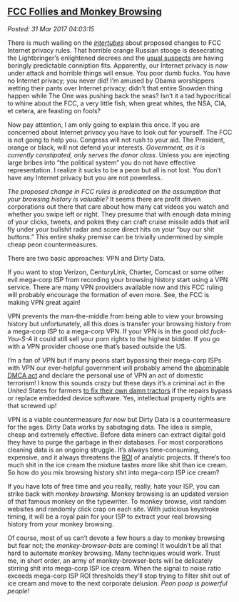  
[FCC Follies and Monkey Browsing](https://analyzethedatanotthedrivel.org/2017/03/30/fcc-follies-and-monkey-browsing/)
-------------------------------------------------------------------------------------------------------

*Posted: 31 Mar 2017 04:03:15*

There is much wailing on the
[*intertubes*](https://www.urbandictionary.com/define.php?term=intertubes)
about proposed changes to FCC Internet privacy rules. That horrible
orange Russian stooge is desecrating the Lightbringer’s enlightened
decrees and the [usual
suspects](https://www.washingtonpost.com/news/the-switch/wp/2017/03/28/republicans-are-poised-to-roll-back-landmark-fcc-privacy-rules-heres-what-you-need-to-know/)
are having boringly predictable conniption fits. Apparently, our
Internet privacy is *now* under attack and horrible things will ensue.
You poor dumb fucks. You have no Internet privacy; you never did! I’m
amused by Obama worshippers wetting their pants over Internet privacy;
didn’t that entire Snowden thing happen while The One was pushing back
the seas? Isn’t it a tad hypocritical to whine about the FCC, a very
little fish, when great whites, the NSA, CIA, et cetera, are feasting on
fools?

Now pay attention, I am only going to explain this once. If you are
concerned about Internet privacy you have to look out for yourself. The
FCC is not going to help you. Congress will not rush to your aid. The
President, orange or black, will not defend your interests. *Government,
as it is currently constipated, only serves the donor class.* Unless you
are injecting large bribes into “the political system” you do not have
effective representation. I realize it sucks to be a peon but all is not
lost. You don’t have any Internet privacy but you are not powerless.

*The proposed change in FCC rules is predicated on the assumption that
your browsing history is valuable?* It seems there are profit driven
corporations out there that care about how many cat videos you watch and
whether you swipe left or right. They presume that with enough data
mining of your clicks, tweets, and pokes they can craft cruise missile
adds that will fly under your bullshit radar and score direct hits on
your “buy our shit buttons.” This entire shaky premise can be trivially
undermined by simple cheap peon countermeasures.

There are two basic approaches: VPN and Dirty Data.

If you want to stop Verizon, CenturyLink, Charter, Comcast or some other
evil mega-corp ISP from recording your browsing history start using a
VPN service. There are many VPN providers available now and this FCC
ruling will probably encourage the formation of even more. See, the FCC
is making VPN great again!

VPN prevents the man-the-middle from being able to view your browsing
history but unfortunately, all this does is transfer your browsing
history from a mega-corp ISP to a mega-corp VPN. If your VPN is in the
good old *fuck-You-S-A* it could still sell your porn rights to the
highest bidder. If you go with a VPN provider choose one that’s based
outside the US.

I’m a fan of VPN but if many peons start bypassing their mega-corp ISPs
with VPN our ever-helpful government will probably amend the [abominable
DMCA
act](https://en.wikipedia.org/wiki/Digital_Millennium_Copyright_Act) and
declare the personal use of VPN an act of domestic terrorism! I know
this sounds crazy but these days it’s a criminal act in the United
States for farmers [to fix their own damn
tractors](https://modernfarmer.com/2016/07/right-to-repair/) if the
repairs bypass or replace embedded device software. Yes, intellectual
property rights are that screwed up!

VPN is a viable countermeasure *for now* but Dirty Data is a
countermeasure for the ages. Dirty Data works by sabotaging data. The
idea is simple, cheap and extremely effective. Before data miners can
extract digital gold they have to purge the garbage in their databases.
For most corporations cleaning data is an ongoing struggle. It’s always
time-consuming, expensive, and it always threatens the
[ROI](https://www.investopedia.com/terms/r/returnoninvestment.asp) of
analytic projects. If there’s too much shit in the ice cream the mixture
tastes more like shit than ice cream. So how do you mix browsing history
shit into mega-corp ISP ice cream?

If you have lots of free time and you really, really, hate your ISP, you
can strike back with *monkey browsing*. Monkey browsing is an updated
version of that famous monkey on the typewriter. To monkey browse, visit
random websites and randomly click crap on each site. With judicious
keystroke timing, it will be a royal pain for your ISP to extract your
real browsing history from your monkey browsing.

Of course, most of us can’t devote a few hours a day to monkey browsing
but fear not; the *monkey-browser-bots* are coming! It wouldn’t be all
that hard to automate monkey browsing. Many techniques would work. Trust
me, in short order, an army of monkey-browser-bots will be delicately
stirring shit into mega-corp ISP ice cream. When the signal to noise
ratio exceeds mega-corp ISP ROI thresholds they’ll stop trying to filter
shit out of ice cream and move to the next corporate delusion. *Peon
poop is powerful people!*
